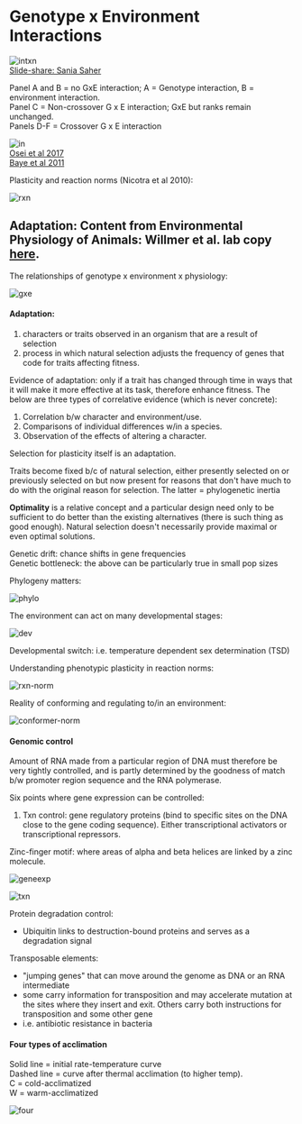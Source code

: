 # Genotype x Environment Interactions


![intxn](https://image.slidesharecdn.com/genotypeenvironmentinteraction-180407162138/95/genotype-environment-interaction-7-638.jpg?cb=1523118289)  
[Slide-share: Sania Saher](https://www.slideshare.net/SaniaSaher/genotype-environment-interaction-93194899)

Panel A and B = no GxE interaction; A = Genotype interaction, B = environment interaction.  
Panel C = Non-crossover G x E interaction; GxE but ranks remain unchanged.  
Panels D-F = Crossover G x E interaction

![in](https://www.intechopen.com/media/chapter/62376/media/F3.png)  
[Osei et al 2017](https://www.intechopen.com/books/recent-advances-in-tomato-breeding-and-production/genotype-environment-interaction-a-prerequisite-for-tomato-variety-development)  
[Baye et al 2011](https://www.ncbi.nlm.nih.gov/pmc/articles/PMC3108095/#R38)

Plasticity and reaction norms (Nicotra et al 2010):  

![rxn](https://ars.els-cdn.com/content/image/1-s2.0-S1360138510001986-gr1.jpg)

## Adaptation: Content from Environmental Physiology of Animals: Willmer et al. lab copy [here](https://drive.google.com/drive/u/0/folders/1oV94QeIa_lDELfBGx3MmiYcWrxikD8Uk).


The relationships of genotype x environment x physiology:

![gxe](https://github.com/emmastrand/EmmaStrand_Notebook/blob/master/Comprehensive-Exams/Putnam-exam/GenxEnv.png?raw=true)

#### Adaptation:  
1. characters or traits observed in an organism that are a result of selection  
2. process in which natural selection adjusts the frequency of genes that code for traits affecting fitness.

Evidence of adaptation: only if a trait has changed through time in ways that it will make it more effective at its task, therefore enhance fitness. The below are three types of correlative evidence (which is never concrete):  
1. Correlation b/w character and environment/use.  
2. Comparisons of individual differences w/in a species.  
3. Observation of the effects of altering a character.

Selection for plasticity itself is an adaptation.

Traits become fixed b/c of natural selection, either presently selected on or previously selected on but now present for reasons that don't have much to do with the original reason for selection. The latter = phylogenetic inertia

**Optimality** is a relative concept and a particular design need only to be sufficient to do better than the existing alternatives (there is such thing as good enough). Natural selection doesn't necessarily provide maximal or even optimal solutions.

Genetic drift: chance shifts in gene frequencies  
Genetic bottleneck: the above can be particularly true in small pop sizes

Phylogeny matters:

![phylo](https://github.com/emmastrand/EmmaStrand_Notebook/blob/master/Comprehensive-Exams/Putnam-exam/phylo-vs-env.png?raw=true)

The environment can act on many developmental stages:  

![dev](https://github.com/emmastrand/EmmaStrand_Notebook/blob/master/Comprehensive-Exams/Putnam-exam/developmental-plasticity.png?raw=true)

Developmental switch: i.e. temperature dependent sex determination (TSD)

Understanding phenotypic plasticity in reaction norms:

![rxn-norm](https://github.com/emmastrand/EmmaStrand_Notebook/blob/master/Comprehensive-Exams/Putnam-exam/rxn-norm.png?raw=true)

Reality of conforming and regulating to/in an environment:  

![conformer-norm](https://github.com/emmastrand/EmmaStrand_Notebook/blob/master/Comprehensive-Exams/Putnam-exam/conformer-norm.png?raw=true)

#### Genomic control

Amount of RNA made from a particular region of DNA must therefore be very tightly controlled, and is partly determined by the goodness of match b/w promoter region sequence and the RNA polymerase.

Six points where gene expression can be controlled:  
1. Txn control: gene regulatory proteins (bind to specific sites on the DNA close to the gene coding sequence). Either transcriptional activators or transcriptional repressors.

Zinc-finger motif: where areas of alpha and beta helices  are linked by a zinc molecule.

![geneexp](https://github.com/emmastrand/EmmaStrand_Notebook/blob/master/Comprehensive-Exams/Putnam-exam/geneexp-control.png?raw=true)

![txn](https://github.com/emmastrand/EmmaStrand_Notebook/blob/master/Comprehensive-Exams/Putnam-exam/txn-control.png?raw=true)

Protein degradation control:  
- Ubiquitin links to destruction-bound proteins and serves as a degradation signal

Transposable elements:
- "jumping genes" that can move around the genome as DNA or an RNA intermediate  
- some carry information for transposition and may accelerate mutation at the sites where they insert and exit. Others carry both instructions for transposition and some other gene  
- i.e. antibiotic resistance in bacteria

#### Four types of acclimation

Solid line = initial rate-temperature curve  
Dashed line = curve after thermal acclimation (to higher temp).  
C = cold-acclimatized  
W = warm-acclimatized

![four](https://github.com/emmastrand/EmmaStrand_Notebook/blob/master/Comprehensive-Exams/Putnam-exam/four-acclimation.png?raw=true)
